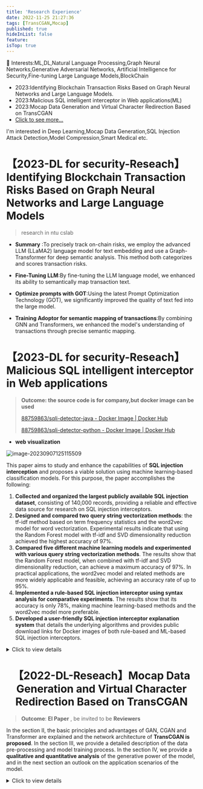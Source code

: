 ```yaml
---
title: 'Research Experience'
date: 2022-11-25 21:27:36
tags: [TransCGAN,Mocap]
published: true
hideInList: false
feature: 
isTop: true
---
```

📖 Interests:ML,DL,Natural Language Processing,Graph Neural Networks,Generative Adversarial Networks, Artificial Intelligence for Security,Fine-tuning Large Language Models,BlockChain
* 2023:Identifying Blockchain Transaction Risks Based on Graph Neural Networks and Large Language Models.
* 2023:Malicious SQL intelligent interceptor in Web applications(ML)
* 2023:Mocap Data Generation and Virtual Character Redirection Based on TransCGAN
* [Click to see more...](https://yushen611.github.io/post/about-research/)   
<!-- more -->
<meta name="referrer" content="no-referrer"/>

I'm interested in Deep Learning,Mocap Data Generation,SQL Injection Attack Detection,Model Compression,Smart Medical etc.

# 【2023-DL for security-Reseach】Identifying Blockchain Transaction Risks Based on Graph Neural Networks and Large Language Models

> research in ntu cslab

* **Summary** :To precisely track on-chain risks, we employ the advanced LLM (LLaMA2) language model for text embedding and use a Graph-Transformer for deep semantic analysis. This method both categorizes and scores transaction risks.

* **Fine-Tuning LLM**:By fine-tuning the LLM language model, we enhanced its ability to semantically map transaction text.

* **Optimize prompts with GOT**:Using the latest Prompt Optimization Technology (GOT), we significantly improved the quality of text fed into the large model.

* **Training Adoptor for semantic mapping of transactions**:By combining GNN and Transformers, we enhanced the model's understanding of transactions through precise semantic mapping.



# 【2023-DL for security-Reseach】Malicious SQL intelligent interceptor in Web applications

> **Outcome: the source code is for company,but docker image can be used**
>
> [88759863/sqli-detector-java - Docker Image | Docker Hub](https://hub.docker.com/r/88759863/sqli-detector-java)
>
> [88759863/sqli-detector-python - Docker Image | Docker Hub](https://hub.docker.com/r/88759863/sqli-detector-python)

* **web visualization**

<img src="https://gitee.com/yushen611/img/raw/master/image-20230907125115509.png" alt="image-20230907125115509"  />

This paper aims to study and enhance the capabilities of **SQL injection interception** and proposes a viable solution using machine learning-based classification models. For this purpose, the paper accomplishes the following:

1. **Collected and organized the largest publicly available SQL injection dataset**, consisting of 140,000 records, providing a reliable and effective data source for research on SQL injection interceptors.
2. **Designed and compared two query string vectorization methods**: the tf-idf method based on term frequency statistics and the word2vec model for word vectorization. Experimental results indicate that using the Random Forest model with tf-idf and SVD dimensionality reduction achieved the highest accuracy of 97%.
3. **Compared five different machine learning models and experimented with various query string vectorization methods**. The results show that the Random Forest model, when combined with tf-idf and SVD dimensionality reduction, can achieve a maximum accuracy of 97%. In practical applications, the word2vec model and related methods are more widely applicable and feasible, achieving an accuracy rate of up to 95%.
4. **Implemented a rule-based SQL injection interceptor using syntax analysis for comparative experiments**. The results show that its accuracy is only 78%, making machine learning-based methods and the word2vec model more preferable.
5. **Developed a user-friendly SQL injection interceptor explanation system** that details the underlying algorithms and provides public download links for Docker images of both rule-based and ML-based SQL injection interceptors.



<details>
<summary>Click to view details</summary>

SQL injection attacks exploit vulnerabilities in web applications to compromise database information and web application security. Developing effective SQL injection interceptors to detect and intercept user-submitted SQL statements is crucial for strong defense.

This thesis aims to enhance SQL injection interception capabilities by exploring various interception methods and proposing a machine learning classification model. A public SQL injection dataset containing 140,000 records was collected and organized, serving as a reliable source for research. Two query string vectorization methods were designed and compared using statistical frequency of terms and word2vec model. Singular value decomposition and positional encoding were applied to enhance dimensionality reduction and reduce noise. The edit distance method was employed for mapping word vectors and enabling vectorization of arbitrary strings.

We tested five machine learning models, including logistic regression, SVM, Naive Bayes, random forests, and decision trees, on different query string vectorization methods. Results show that the tf-idf method with SVD dimensionality reduction combined with random forests achieved the highest accuracy rate of 97%, while word2vec with convolutional dimensionality reduction combined with random forests had accuracy of 95%.

We tested a rule-based SQL injection interceptor and a machine learning model and found the rule-based model to have an accuracy rate of only 78%. Therefore, we believe that the machine learning classification model, which uses the word2vec model, is more practical and effective for SQL injection interception. Our research can contribute to improving SQL injection interception capabilities and network security. We have also developed a demo system for the SQL injection interceptor, explaining the principles and providing download links for Docker images of both rule-based and machine learning-based SQL injection interceptors.

* **Architecture of the interceptor** 

![image-20230907124613277](https://gitee.com/yushen611/img/raw/master/image-20230907124613277.png)

* **New method for word-Embedding**

![image-20230907124732043](https://gitee.com/yushen611/img/raw/master/image-20230907124732043.png)

* **Result**

![image-20230907125025187](https://gitee.com/yushen611/img/raw/master/image-20230907125025187.png)

</details>

# <center> 【2022-DL-Reseach】Mocap Data Generation and Virtual Character Redirection Based on TransCGAN</center>

> **Outcome**: **EI Paper** , be invited to be **Reviewers**

In the section II, the basic principles and advantages of GAN, CGAN and Transformer are explained and the network architecture of **TransCGAN is proposed**. In the section III, we provide a detailed description of the data pre-processing and model training process. In the section IV, we provide a **qualitative and quantitative analysis** of the generative power of the model, and in the next section an outlook on the application scenarios of the model.

<details>
<summary>Click to view details</summary>

## TransCGan Model Structure



![Fig1. Human skeleton model](https://gitee.com/yushen611/img/raw/master/HumanModel.png)

​																							Fig1. Human skeleton model



<img src="https://gitee.com/yushen611/img/raw/master/TRANSCGAN.jpg" alt="Fig2. Generator & Discriminator" style="zoom:50%;" />

​																					Fig2. Generator & Discriminator


## Different effects with one action

It was discovered that the model generates a variety of actions with the same label name. Using ‘Standing Up’ as an illustration (Figure 3), the diverse data provided by the model reveal that the spatial locations of the joints corresponding to different frame serial numbers are not identical, but the overall continuity is consistent with the action's intent.

<img src="https://gitee.com/yushen611/img/raw/master/generatadData_01.jpg" alt="Fig3. Different generation of the model for the Standing Up action" style="zoom:50%;" />

​													Fig3. Different generation of the model for the Standing Up action


## Different movements with different effects

the model was able to create the various actions accurately. Six actions were generated in total (Figure 4), and the findings indicated that each action was generated smoothly and in accordance with its meaning.



<img src="https://gitee.com/yushen611/img/raw/master/generatadData_02.jpg" alt="Fig4. Generative movements of the model for 6 types of movements(Walking Forward, Walking Back, Standing Up, Sitting Down, Picking Up and Body Rotation)" style="zoom: 50%;" />

​				Fig4. Generative movements of the model for 6 types of movements(Walking Forward, Walking Back, Standing Up, Sitting Down, Picking Up and Body Rotation)

</details>